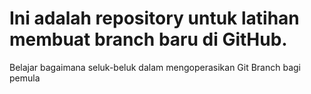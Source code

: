 # Ini adalah repository untuk latihan membuat branch baru di GitHub.
Belajar bagaimana seluk-beluk dalam mengoperasikan Git Branch bagi pemula

